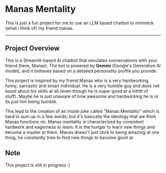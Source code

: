 # Manas Mentality

This is just a fun project for me to use an LLM based chatbot to mimmick (what i think of) my friend manas.

---
## Project Overview

This is a Streamlit-based AI chatbot that simulates conversations with your friend (here, Manas). The bot is powered by **Gemini** (Google's Generative AI model), and it behaves based on a detailed personality profile you provide.

This project is inspired by my friend Manas who is a very hardworking, funny, sarcastic and smart individual. He is a very humble guy and does not boast about his skills at all (even though he is super good at a lottttt of stuff). Maybe he is just unaware of how awesome and hardworking he is or its just him being humble.

This lead to the creation of an inside joke called "Manas Mentality" which is hard to sum up in a few words; but it's basically the ideology that we think Manas functions on. Manas mentality is characterized by consistent hardwork and eagerness to learn. It is the hunger to learn new things and become a master at them. Manas doesn't just stick to being amazing at one thing, he constantly tries to find new things to become good at.

## Note

This project is still in progress :)
